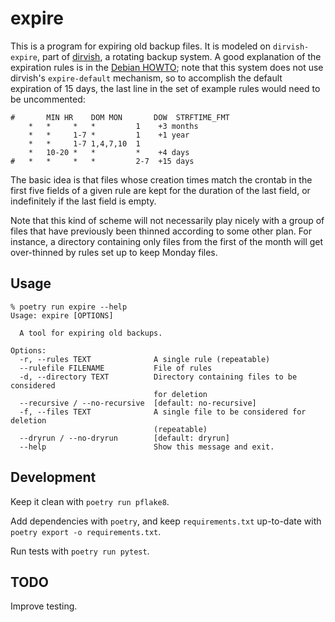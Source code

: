 expire
======

This is a program for expiring old backup files. It is modeled on
`dirvish-expire`, part of [dirvish](https://dirvish.org/), a rotating
backup system. A good explanation of the expiration rules is in the
[Debian HOWTO](https://dirvish.org/debian.howto.html); note that this
system does not use dirvish's `expire-default` mechanism, so to
accomplish the default expiration of 15 days, the last line in the set
of example rules would need to be uncommented:

```
#       MIN HR    DOM MON       DOW  STRFTIME_FMT
	*   *     *   *         1    +3 months
	*   *     1-7 *         1    +1 year
	*   *     1-7 1,4,7,10  1
	*   10-20 *   *         *    +4 days
#	*   *     *   *         2-7  +15 days
```

The basic idea is that files whose creation times match the crontab in
the first five fields of a given rule are kept for the duration of the
last field, or indefinitely if the last field is empty.

Note that this kind of scheme will not necessarily play nicely with a
group of files that have previously been thinned according to some
other plan. For instance, a directory containing only files from the
first of the month will get over-thinned by rules set up to keep
Monday files.

Usage
-----
```
% poetry run expire --help
Usage: expire [OPTIONS]

  A tool for expiring old backups.

Options:
  -r, --rules TEXT              A single rule (repeatable)
  --rulefile FILENAME           File of rules
  -d, --directory TEXT          Directory containing files to be considered
                                for deletion
  --recursive / --no-recursive  [default: no-recursive]
  -f, --files TEXT              A single file to be considered for deletion
                                (repeatable)
  --dryrun / --no-dryrun        [default: dryrun]
  --help                        Show this message and exit.
```

Development
-----------
Keep it clean with `poetry run pflake8`.

Add dependencies with `poetry`, and keep `requirements.txt` up-to-date
with `poetry export -o requirements.txt`.

Run tests with `poetry run pytest`.

TODO
----
Improve testing.
